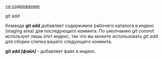 [<к содержанию](./readme.md)

git add

Команда **git add** добавляет содержимое рабочего каталога в индекс (staging area) для последующего коммита. По умолчанию *git commit* использует лишь этот индекс, так что вы можете использовать *git add* для сборки слепка вашего следующего коммита.

**git add *[файл]*** - добавляет файл в индекс.
